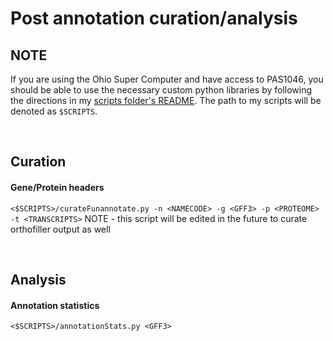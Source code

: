 # Post annotation curation/analysis

## NOTE
If you are using the Ohio Super Computer and have access to PAS1046, you should be able to use the necessary custom python libraries by following the directions in my [scripts folder's README](https://gitlab.com/xonq/scripts/-/blob/master/README.md). The path to my scripts will be denoted as `$SCRIPTS`.

<br />

## Curation

#### Gene/Protein headers
`<$SCRIPTS>/curateFunannotate.py -n <NAMECODE> -g <GFF3> -p <PROTEOME> -t <TRANSCRIPTS>`
NOTE - this script will be edited in the future to curate orthofiller output as well

<br />

## Analysis

#### Annotation statistics
`<$SCRIPTS>/annotationStats.py <GFF3>`

